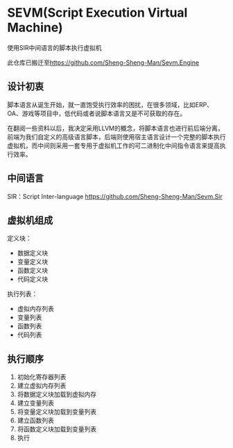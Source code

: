 # SEVM(Script Execution Virtual Machine)

使用SIR中间语言的脚本执行虚拟机

此仓库已搬迁至<https://github.com/Sheng-Sheng-Man/Sevm.Engine>

## 设计初衷

脚本语言从诞生开始，就一直饱受执行效率的困扰，在很多领域，比如ERP、OA、游戏等项目中，低代码或者说脚本语言又是不可获取的存在。

在翻阅一些资料以后，我决定采用LLVM的概念，将脚本语言也进行前后端分离，前端为我们自定义的高级语言脚本，后端则使用宿主语言设计一个完整的脚本执行虚拟机，而中间则采用一套专用于虚拟机工作的可二进制化中间指令语言来提高执行效率。

## 中间语言

SIR：Script Inter-language <https://github.com/Sheng-Sheng-Man/Sevm.Sir>

## 虚拟机组成

定义块：

* 数据定义块
* 变量定义块
* 函数定义块
* 代码定义块

执行列表：

* 虚拟内存列表
* 变量列表
* 函数列表
* 代码列表

## 执行顺序

1. 初始化寄存器列表
2. 建立虚拟内存列表
3. 将数据定义块加载到虚拟内存
4. 建立变量列表
5. 将变量定义块加载到变量列表
8. 建立函数列表
9. 将函数定义块加载到变量列表
10. 执行
